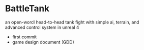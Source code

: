 # BattleTank
an open-wordl head-to-head tank fight with simple ai, terrain, and advanced control system in unreal 4

* first commit
* game design document (GDD)
